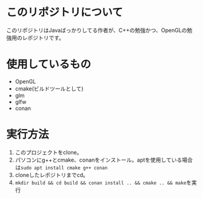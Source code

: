 # このリポジトリについて
このリポジトリはJavaばっかりしてる作者が、C++の勉強かつ、OpenGLの勉強用のレポジトリです。

# 使用しているもの
- OpenGL
- cmake(ビルドツールとして)
- glm
- glfw
- conan

# 実行方法
1. このプロジェクトをclone。
2. パソコンにg++とcmake、conanをインストール。aptを使用している場合は`sudo apt install cmake g++ conan`
3. cloneしたレポジトリまでcd。
4. `mkdir build && cd build && conan install .. && cmake .. && make`を実行
